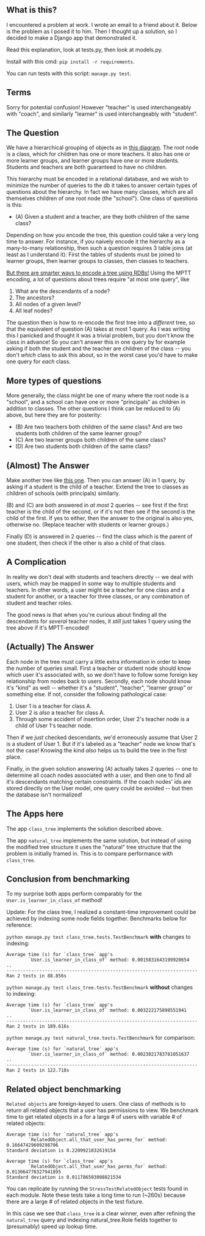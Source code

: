 What is this?
-------

I encountered a problem at work.
I wrote an email to a friend about it.
Below is the problem as I posed it to him.
Then I thought up a solution, so I decided to make a Django app that demonstrated it.

Read this explanation, look at tests.py, then look at models.py.

Install with this cmd: `pip install -r requirements`.

You can run tests with this script: `manage.py test`.

Terms
----
Sorry for potential confusion! However "teacher" is used interchangeably with "coach", and similarly "learner" is used
interchangeably with "student".

The Question
----- 

We have a hierarchical grouping of objects as in [this diagram](https://docs.google.com/drawings/d/1CI_li7fqYpymWDwbhpjkzpB9es76-nzH5lp4hm7akZA/edit).
The root node is a class, which for children has one or more teachers.
It also has one or more learner groups, and learner groups have one or more students.
Students and teachers are both guaranteed to have no children.

This hierarchy must be encoded in a relational database, and we wish to minimize the number of queries to the db it 
takes to answer certain types of questions about the hierarchy. In fact we have many classes, which are all themselves
children of one root node (the "school"). One class of questions is this:

* (A) Given a student and a teacher, are they both children of the same class?

Depending on how you encode the tree, this question could take a very long time to answer. For instance, if you 
naively encode it the hierarchy as a many-to-many relationship, then such a question requires 3 table joins (at least 
as I understand it): First the tables of students must be joined to learner groups, then learner groups to classes, 
then classes to teachers.

[But there are smarter ways to encode a tree using RDBs!](http://www.sitepoint.com/hierarchical-data-database/)
Using the MPTT encoding, a lot of questions about trees require "at most one query", like

1. What are the descendants of a node?
2. The ancestors?
3. All nodes of a given level?
4. All leaf nodes?

The question then is how to re-encode the first tree into a *different* tree, so that the equivalent of question (A) 
takes at most 1 query. As I was writing this I panicked and thought it was a trivial problem, but you don't know the 
class in advance! So you can't answer this in one query by for example asking if both the student and the teacher are 
children of the class -- you don't *which* class to ask this about, so in the worst case you'd have to make one query 
for *each* class.

More types of questions
----

More generally, the class might be one of many where the root node is a "school", and a school 
can have one or more "principals" as children in addition to classes. The other questions I think can be reduced to 
(A) above, but here they are for posterity:

* (B) Are two teachers both children of the same class? And are two students both children of the same learner group?
* (C) Are two learner groups both children of the same class?
* (D) Are two students both children of the same class?

(Almost) The Answer
-----

Make another tree like [this one](https://docs.google.com/drawings/d/1mnUVKryNqHRo8X6Rp86KVtRdQrtYyPA44P488wA5JXw/edit).
Then you can answer (A) in 1 query, by asking if a student is the child of a teacher. Extend the tree to classes as
children of schools (with principals) similarly.

(B) and (C) are both answered in *at most* 2 queries -- see first if the first teacher is the child of the second, or if 
it's not then see if the second is the child of the first. If yes to either, then the answer to the original is also 
yes, otherwise no. (Replace teacher with students or learner groups.)

Finally (D) is answered in 2 queries -- find the class which is the parent of one student, then check if the other
is also a child of that class.

A Complication
-----

In reality we don't deal with students and teachers directly -- we deal with users, which may be mapped in some
way to multiple students and teachers. In other words, a user might be a teacher for one class and a student for
another, or a teacher for three classes, or any combination of student and teacher roles.

The good news is that when you're curious about finding all the descendants for *several* teacher nodes, it *still* 
just takes 1 query using the tree above if it's MPTT-encoded!

(Actually) The Answer
------

Each node in the tree must carry a little extra information in order to keep the number of queries small.
First a teacher or student node should know which user it's associated with, so we don't have to follow some foreign
key relationship from nodes back to users. Secondly, each node should know it's "kind" as well -- whether it's a
"student", "teacher", "learner group" or something else. If not, consider the following pathological 
case:

1. User 1 is a teacher for class A.
2. User 2 is *also* a teacher for class A.
3. Through some accident of insertion order, User 2's teacher node is a child of User 1's teacher node.

Then if we *just* checked descendants, we'd erroneously assume that User 2 is a student of User 1. But if it's
labeled as a "teacher" node we know that's not the case! Knowing the kind *also* helps us to build the tree in the 
first place.

Finally, in the given solution answering (A) actually takes 2 queries -- one to determine all coach nodes associated
with a user, and then one to find all it's descendants matching certain constraints. If the coach nodes' ids are stored
directly on the User model, one query could be avoided -- but then the database isn't normalized!

The Apps here
-------------
The app `class_tree` implements the solution described above.

The app `natural_tree` implements the same solution, but instead of using the modified tree structure it uses the 
"natural" tree structure that the problem is initially framed in. This is to compare performance with `class_tree`.

Conclusion from benchmarking
------

To my surprise both apps perform comparably for the `User.is_learner_in_class_of` method!

Update: For the class tree, I realized a constant-time improvement could be achieved by indexing some node fields
together. Benchmarks below for reference:

`python manage.py test class_tree.tests.TestBenchmark` **with** changes to indexing:
```
Average time (s) for `class_tree` app's
        `User.is_learner_in_class_of` method: 0.0015831643199920654
..
----------------------------------------------------------------------
Ran 2 tests in 88.856s
```

`python manage.py test class_tree.tests.TestBenchmark` **without** changes to indexing:
```
Average time (s) for `class_tree` app's
        `User.is_learner_in_class_of` method: 0.003222175898551941
..
----------------------------------------------------------------------
Ran 2 tests in 189.616s
```

`python manage.py test natural_tree.tests.TestBenchmark` for comparison:
```
Average time (s) for `natural_tree` app's
        `User.is_learner_in_class_of` method: 0.0023021783781051637
..
----------------------------------------------------------------------
Ran 2 tests in 122.718s
```

Related object benchmarking
---------------------------

`Related objects` are foreign-keyed to users. One class of methods is to return all related objects that a user has
 permissions to view. We benchmark time to get related objects in a for a large # of users with variable # of related
 objects:
 
```text
Average time (s) for `natural_tree` app's
        `RelatedObject.all_that_user_has_perms_for` method: 0.16647429609298706
Standard deviation is 0.2209921832619154
```

```text
Average time (s) for `class_tree` app's
        `RelatedObject.all_that_user_has_perms_for` method: 0.013064778327941895
Standard deviation is 0.011786503008821534
```

You can replicate by running the `StressTestRelatedObject` tests found in each module.
Note these tests take a long time to run (~260s) because there are a large # of related objects in the test fixture.

In this case we see that `class_tree` is a clear winner, even after refining the `natural_tree` query and indexing
natural_tree.Role fields together to (presumably) speed up lookup time.
